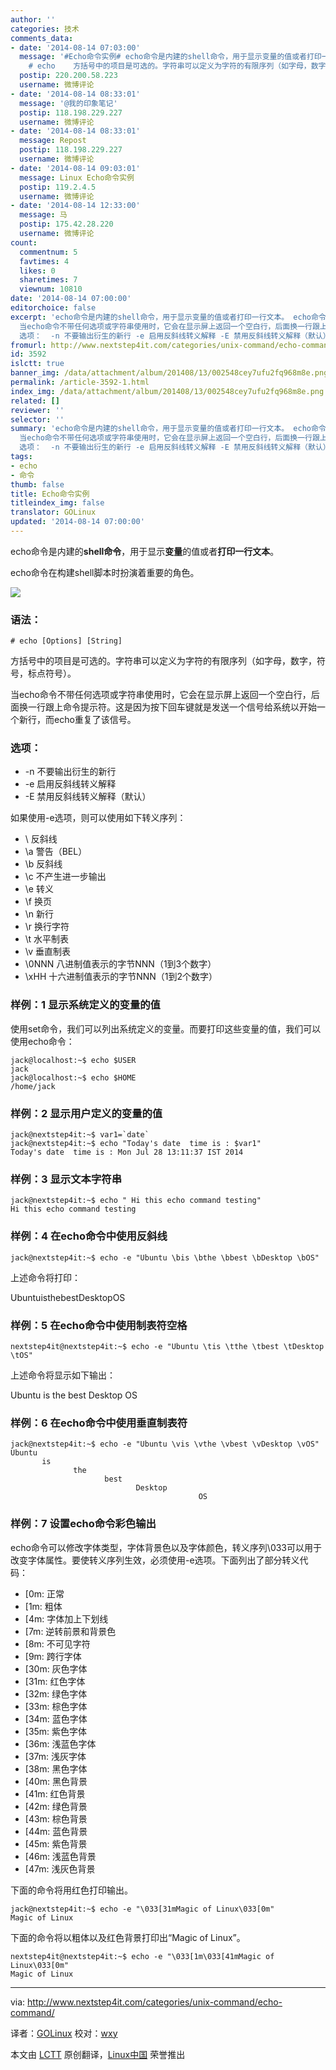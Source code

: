 ```yaml
---
author: ''
categories: 技术
comments_data:
- date: '2014-08-14 07:03:00'
  message: '#Echo命令实例# echo命令是内建的shell命令，用于显示变量的值或者打印一行文本。 echo命令在构建shell脚本时扮演着重要的角色。  语法：
    # echo    方括号中的项目是可选的。字符串可以定义为字符的有限序列（如字母，数字，符号，标点符号）。'
  postip: 220.200.58.223
  username: 微博评论
- date: '2014-08-14 08:33:01'
  message: '@我的印象笔记'
  postip: 118.198.229.227
  username: 微博评论
- date: '2014-08-14 08:33:01'
  message: Repost
  postip: 118.198.229.227
  username: 微博评论
- date: '2014-08-14 09:03:01'
  message: Linux Echo命令实例
  postip: 119.2.4.5
  username: 微博评论
- date: '2014-08-14 12:33:00'
  message: 马
  postip: 175.42.28.220
  username: 微博评论
count:
  commentnum: 5
  favtimes: 4
  likes: 0
  sharetimes: 7
  viewnum: 10810
date: '2014-08-14 07:00:00'
editorchoice: false
excerpt: 'echo命令是内建的shell命令，用于显示变量的值或者打印一行文本。 echo命令在构建shell脚本时扮演着重要的角色。  语法： # echo    方括号中的项目是可选的。字符串可以定义为字符的有限序列（如字母，数字，符号，标点符号）。
  当echo命令不带任何选项或字符串使用时，它会在显示屏上返回一个空白行，后面换一行跟上命令提示符。这是因为按下回车键就是发送一个信号给系统以开始一个新行，而echo重复了该信号。
  选项：  -n 不要输出衍生的新行 -e 启用反斜线转义解释 -E 禁用反斜线转义解释（默认）  如果使用-e选项，则可以使用如下转'
fromurl: http://www.nextstep4it.com/categories/unix-command/echo-command/
id: 3592
islctt: true
banner_img: /data/attachment/album/201408/13/002548cey7ufu2fq968m8e.png
permalink: /article-3592-1.html
index_img: /data/attachment/album/201408/13/002548cey7ufu2fq968m8e.png.thumb.jpg
related: []
reviewer: ''
selector: ''
summary: 'echo命令是内建的shell命令，用于显示变量的值或者打印一行文本。 echo命令在构建shell脚本时扮演着重要的角色。  语法： # echo    方括号中的项目是可选的。字符串可以定义为字符的有限序列（如字母，数字，符号，标点符号）。
  当echo命令不带任何选项或字符串使用时，它会在显示屏上返回一个空白行，后面换一行跟上命令提示符。这是因为按下回车键就是发送一个信号给系统以开始一个新行，而echo重复了该信号。
  选项：  -n 不要输出衍生的新行 -e 启用反斜线转义解释 -E 禁用反斜线转义解释（默认）  如果使用-e选项，则可以使用如下转'
tags:
- echo
- 命令
thumb: false
title: Echo命令实例
titleindex_img: false
translator: GOLinux
updated: '2014-08-14 07:00:00'
---
```


echo命令是内建的**shell命令**，用于显示**变量**的值或者**打印一行文本**。


echo命令在构建shell脚本时扮演着重要的角色。


![](/data/attachment/album/201408/13/002548cey7ufu2fq968m8e.png)


### 语法：



```
# echo [Options] [String]

```

方括号中的项目是可选的。字符串可以定义为字符的有限序列（如字母，数字，符号，标点符号）。


当echo命令不带任何选项或字符串使用时，它会在显示屏上返回一个空白行，后面换一行跟上命令提示符。这是因为按下回车键就是发送一个信号给系统以开始一个新行，而echo重复了该信号。


### 选项：


* -n 不要输出衍生的新行
* -e 启用反斜线转义解释
* -E 禁用反斜线转义解释（默认）


如果使用-e选项，则可以使用如下转义序列：


* \ 反斜线
* \a 警告（BEL）
* \b 反斜线
* \c 不产生进一步输出
* \e 转义
* \f 换页
* \n 新行
* \r 换行字符
* \t 水平制表
* \v 垂直制表
* \0NNN 八进制值表示的字节NNN（1到3个数字）
* \xHH 十六进制值表示的字节NNN（1到2个数字）


### 样例：1 显示系统定义的变量的值


使用set命令，我们可以列出系统定义的变量。而要打印这些变量的值，我们可以使用echo命令：



```
jack@localhost:~$ echo $USER
jack
jack@localhost:~$ echo $HOME
/home/jack

```

### 样例：2 显示用户定义的变量的值



```
jack@nextstep4it:~$ var1=`date`
jack@nextstep4it:~$ echo "Today's date  time is : $var1"
Today's date  time is : Mon Jul 28 13:11:37 IST 2014

```

### 样例：3 显示文本字符串



```
jack@nextstep4it:~$ echo " Hi this echo command testing"
Hi this echo command testing

```

### 样例：4 在echo命令中使用反斜线



```
jack@nextstep4it:~$ echo -e "Ubuntu \bis \bthe \bbest \bDesktop \bOS"

```

上述命令将打印：


UbuntuisthebestDesktopOS


### 样例：5 在echo命令中使用制表符空格



```
nextstep4it@nextstep4it:~$ echo -e "Ubuntu \tis \tthe \tbest \tDesktop \tOS"

```

上述命令将显示如下输出：


Ubuntu is the best Desktop OS


### 样例：6 在echo命令中使用垂直制表符



```
jack@nextstep4it:~$ echo -e "Ubuntu \vis \vthe \vbest \vDesktop \vOS"
Ubuntu
       is
              the
                     best
                            Desktop
                                          OS

```

### 样例：7 设置echo命令彩色输出


echo命令可以修改字体类型，字体背景色以及字体颜色，转义序列\033可以用于改变字体属性。要使转义序列生效，必须使用-e选项。下面列出了部分转义代码：


* [0m: 正常
* [1m: 粗体
* [4m: 字体加上下划线
* [7m: 逆转前景和背景色
* [8m: 不可见字符
* [9m: 跨行字体
* [30m: 灰色字体
* [31m: 红色字体
* [32m: 绿色字体
* [33m: 棕色字体
* [34m: 蓝色字体
* [35m: 紫色字体
* [36m: 浅蓝色字体
* [37m: 浅灰字体
* [38m: 黑色字体
* [40m: 黑色背景
* [41m: 红色背景
* [42m: 绿色背景
* [43m: 棕色背景
* [44m: 蓝色背景
* [45m: 紫色背景
* [46m: 浅蓝色背景
* [47m: 浅灰色背景


下面的命令将用红色打印输出。



```
jack@nextstep4it:~$ echo -e "\033[31mMagic of Linux\033[0m"
Magic of Linux

```

下面的命令将以粗体以及红色背景打印出“Magic of Linux”。



```
nextstep4it@nextstep4it:~$ echo -e "\033[1m\033[41mMagic of Linux\033[0m"
Magic of Linux

```



---


via: <http://www.nextstep4it.com/categories/unix-command/echo-command/>


译者：[GOLinux](https://github.com/GOLinux) 校对：[wxy](https://github.com/wxy)


本文由 [LCTT](https://github.com/LCTT/TranslateProject) 原创翻译，[Linux中国](http://linux.cn/) 荣誉推出